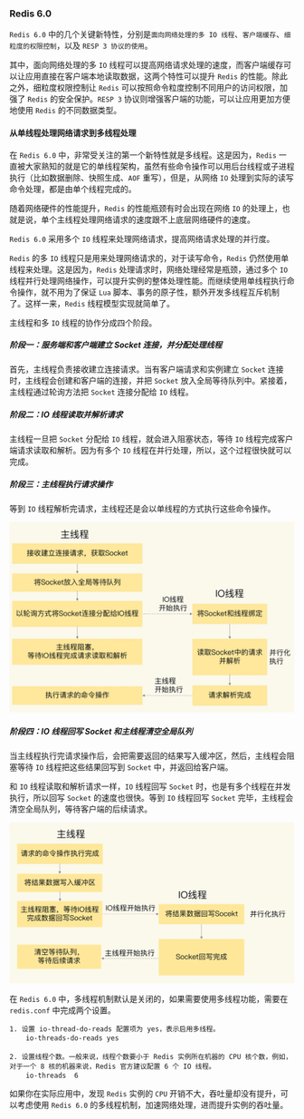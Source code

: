 ### Redis 6.0 

`Redis 6.0` 中的几个关键新特性，分别是`面向网络处理的多 IO 线程`、`客户端缓存`、`细粒度的权限控制`，以及 `RESP 3 协议的使用`。

其中，面向网络处理的多 `IO` 线程可以提高网络请求处理的速度，而客户端缓存可以让应用直接在客户端本地读取数据，这两个特性可以提升 `Redis` 的性能。除此之外，细粒度权限控制让 `Redis` 可以按照命令粒度控制不同用户的访问权限，加强了 `Redis` 的安全保护。`RESP 3` 协议则增强客户端的功能，可以让应用更加方便地使用 `Redis` 的不同数据类型。

#### 从单线程处理网络请求到多线程处理

在 `Redis 6.0` 中，非常受关注的第一个新特性就是多线程。这是因为，`Redis` 一直被大家熟知的就是它的单线程架构，虽然有些命令操作可以用后台线程或子进程执行（比如数据删除、快照生成、`AOF` 重写），但是，从网络 `IO` 处理到实际的读写命令处理，都是由单个线程完成的。

随着网络硬件的性能提升，`Redis` 的性能瓶颈有时会出现在网络 `IO` 的处理上，也就是说，单个主线程处理网络请求的速度跟不上底层网络硬件的速度。

`Redis 6.0` 采用多个 `IO` 线程来处理网络请求，提高网络请求处理的并行度。

`Redis` 的多 `IO` 线程只是用来处理网络请求的，对于读写命令，`Redis` 仍然使用单线程来处理。这是因为，`Redis` 处理请求时，网络处理经常是瓶颈，通过多个 `IO` 线程并行处理网络操作，可以提升实例的整体处理性能。而继续使用单线程执行命令操作，就不用为了保证 `Lua` 脚本、事务的原子性，额外开发多线程互斥机制了。这样一来，`Redis` 线程模型实现就简单了。

主线程和多 `IO` 线程的协作分成四个阶段。

##### 阶段一：服务端和客户端建立 Socket 连接，并分配处理线程

首先，主线程负责接收建立连接请求。当有客户端请求和实例建立 `Socket` 连接时，主线程会创建和客户端的连接，并把 `Socket` 放入全局等待队列中。紧接着，主线程通过轮询方法把 `Socket` 连接分配给 `IO` 线程。


##### 阶段二：IO 线程读取并解析请求

主线程一旦把 `Socket` 分配给 `IO` 线程，就会进入阻塞状态，等待 `IO` 线程完成客户端请求读取和解析。因为有多个 `IO` 线程在并行处理，所以，这个过程很快就可以完成。

##### 阶段三：主线程执行请求操作

等到 `IO` 线程解析完请求，主线程还是会以单线程的方式执行这些命令操作。

![redis主线程执行请求操作](../../Picture/redis主线程执行请求操作.webp)

##### 阶段四：IO 线程回写 Socket 和主线程清空全局队列

当主线程执行完请求操作后，会把需要返回的结果写入缓冲区，然后，主线程会阻塞等待 `IO` 线程把这些结果回写到 `Socket` 中，并返回给客户端。

和 `IO` 线程读取和解析请求一样，`IO` 线程回写 `Socket` 时，也是有多个线程在并发执行，所以回写 `Socket` 的速度也很快。等到 `IO` 线程回写 `Socket` 完毕，主线程会清空全局队列，等待客户端的后续请求。


![RedisIO线程回写Socket和主线程清空全局队列](../../Picture/RedisIO线程回写Socket和主线程清空全局队列.webp)


在 `Redis 6.0` 中，多线程机制默认是关闭的，如果需要使用多线程功能，需要在 `redis.conf` 中完成两个设置。

```
1. 设置 io-thread-do-reads 配置项为 yes，表示启用多线程。
    io-threads-do-reads yes

2. 设置线程个数。一般来说，线程个数要小于 Redis 实例所在机器的 CPU 核个数，例如，对于一个 8 核的机器来说，Redis 官方建议配置 6 个 IO 线程。
    io-threads  6
```

如果你在实际应用中，发现 `Redis` 实例的 `CPU` 开销不大，吞吐量却没有提升，可以考虑使用 `Redis 6.0` 的多线程机制，加速网络处理，进而提升实例的吞吐量。